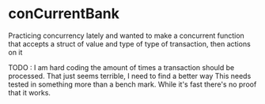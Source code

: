 # conCurrentBank

Practicing concurrency lately and wanted to make a concurrent function that accepts a struct of value and type of type of transaction, then actions on it

TODO :
I am hard coding the amount of times a transaction should be processed. That just seems terrible, I need to find a better way
This needs tested in something more than a bench mark. While it's fast there's no proof that it works.

